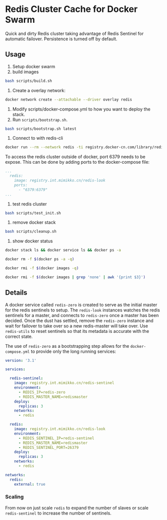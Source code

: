 # Redis Cluster Cache for Docker Swarm

Quick and dirty Redis cluster taking advantage of Redis Sentinel for automatic failover. Persistence is turned off by default.

## Usage

1. Setup docker swarm
1. build images
```bash
bash scripts/build.sh
```
1. Create a overlay network:
```bash
docker network create --attachable --driver overlay redis
```
1. Modify scripts/docker-compose.yml to how you want to deploy the stack.
1. Run `scripts/bootstrap.sh`.
```bash
bash scripts/bootstrap.sh latest
```
1. Connect to with redis-cli
```bash
docker run --rm --network redis -ti registry.docker-cn.com/library/redis:4.0.9-alpine redis-cli -h redis
```
To access the redis cluster outside of docker, port 6379 needs to be expose. This can be done by adding ports to the docker-compose file:

```yaml
...
  redis:
    image: registry.int.mimikko.cn/redis-look
    ports:
      - "6379:6379"
...
```
1. test redis cluster
```bash
bash scripts/test_init.sh
```
1. remove docker stack
```bash
bash scripts/cleanup.sh
```
1. show docker status
```bash
docker stack ls && docker service ls && docker ps -a

docker rm -f $(docker ps -a -q)

docker rmi -f $(docker images -q)

docker rmi -f $(docker images | grep 'none' | awk '{print $3}')
```
## Details

A docker service called `redis-zero` is created to serve as the initial master for the redis sentinels to setup. The `redis-look` instances watches the redis sentinels for a master, and connects to `redis-zero` once a master has been decided. Once the dust has settled, remove the `redis-zero` instance and wait for failover to take over so a new redis-master will take over. Use `redis-utils` to reset sentinels so that its metadata is accurate with the correct state.

The use of `redis-zero` as a bootstrapping step allows for the `docker-compose.yml` to provide only the long running services:

```yaml
version: '3.1'

services:

  redis-sentinel:
    image: registry.int.mimikko.cn/redis-sentinel
    environment:
      - REDIS_IP=redis-zero
      - REDIS_MASTER_NAME=redismaster
    deploy:
      replicas: 3
    networks:
      - redis

  redis:
    image: registry.int.mimikko.cn/redis-look
    environment:
      - REDIS_SENTINEL_IP=redis-sentinel
      - REDIS_MASTER_NAME=redismaster
      - REDIS_SENTINEL_PORT=26379
    deploy:
      replicas: 3
    networks:
      - redis

networks:
  redis:
    external: true

```

### Scaling

From now on just scale `redis` to expand the number of slaves or scale `redis-sentinel` to increase the number of sentinels.
